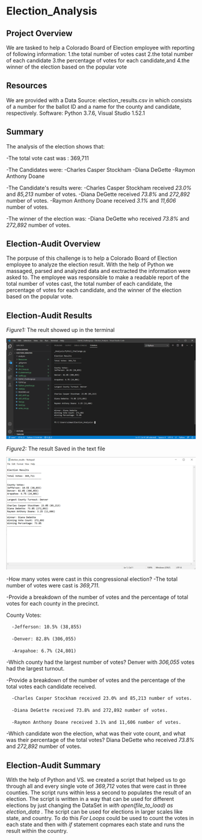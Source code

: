 # Election_Analysis

## Project Overview
We are tasked to help a Colorado Board of Election employee with reporting of following information:
1.the total number of votes cast
2.the total number of each candidate
3.the percentage of votes for each candidate,and
4.the winner of the election based on the popular vote

## Resources
We are provided with a Data Source: election_results.csv in which consists of a number for the ballot ID and a name for the county and candidate, respectively.
Software: Python 3.7.6, Visual Studio 1.52.1 

## Summary
The analysis of the election shows that: 

-The total vote cast was : 369,711

-The Candidates were:
   -Charles Casper Stockham
   -Diana DeGette
   -Raymon Anthony Doane
   
-The Candidate's results were:
   -Charles Casper Stockham received _23.0%_ and _85,213_ number of votes.
   -Diana DeGette received _73.8%_ and _272,892_ number of votes.
   -Raymon Anthony Doane received _3.1%_ and _11,606_ number of votes.
   
-The winner of the election was:
   -Diana DeGette who received _73.8%_ and _272,892_ number of votes.
  
## Election-Audit Overview 
The porpuse of this challenge is to help a Colorado Board of Election employee to analyze the election result. With the help of Python we massaged, parsed and analyzed data and exctracted the information were asked to. The employee was responsible to make a readable report of the total number of votes cast, the total number of each candidate, the percentage of votes for each candidate, and the winner of the election based on the popular vote.

## Election-Audit Results
*Figure1:* The reult showed up in the terminal

![](Resources/Result.png)

*Figure2:* The result Saved in the text file

![](Resources/Results_text.png)


-How many votes were cast in this congressional election?
   -The total number of votes were cast is _369,711_.
   
-Provide a breakdown of the number of votes and the percentage of total votes for each county in the precinct.

   County Votes:
   
      -Jefferson: 10.5% (38,855)
   
      -Denver: 82.8% (306,055)
   
      -Arapahoe: 6.7% (24,801)
   
-Which county had the largest number of votes?
   Denver with _306,055_ votes had the largest turnout.

-Provide a breakdown of the number of votes and the percentage of the total votes each candidate received.

      -Charles Casper Stockham received 23.0% and 85,213 number of votes.
   
      -Diana DeGette received 73.8% and 272,892 number of votes.
   
      -Raymon Anthony Doane received 3.1% and 11,606 number of votes.
   
-Which candidate won the election, what was their vote count, and what was their percentage of the total votes?
   Diana DeGette who received _73.8%_ and _272,892_ number of votes.
   
## Election-Audit Summary
With the help of Python and VS. we created a script that helped us to go through all and every single vote of _369,712_ votes that were cast in three counties. The script runs within less a second to populates the result of an election. The script is written in a way that can be used for different elections by just changing the DataSet in _with open(file_to_load) as election_data_ . The script can be used for elections in larger scales like state, and country. To do this _For Loops_ could be used to count the votes in each state and then with _if_ statement copmares each state and runs the result within the country.
